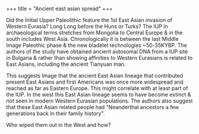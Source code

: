 +++
title = "Ancient east asian spread"
+++

Did the Initial Upper Paleolithic feature the 1st East Asian invasion of Western Eurasia? Long Long before the Huns or Turks? The IUP in archaeological terms stretches from Mongolia to Central Europe & in the south includes West Asia. Chronologically it is between the last Middle Image Paleothic phase & the new bladelet technologies ~50-35KYBP. The authors of the study have obtained ancient autosomal DNA from a IUP site in Bulgaria & rather than showing affinities to Western Eurasians is related to East Asians, including the ancient Tianyuan man. 

This suggests Image that the ancient East Asian lineage that contributed present East Asians and first Americans was once more widespread and reached as far as Eastern Europe. This might correlate with at least part of the IUP. In the west this East Asian lineage seems to have become extinct & not seen in modern Western Eurasian populations. The authors also suggest that these East Asian related people had "Neanderthal ancestors a few generations back in their family history". 

Who wiped them out in the West and how?
